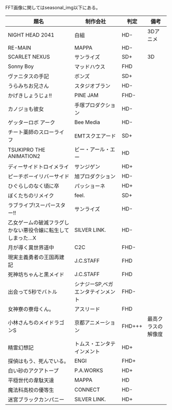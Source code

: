 FFT画像に関してはseasonal_img以下にある。

| 題名                             | 制作会社               | 判定     | 備考        |
| ------------------------------ | ------------------ | ------ | --------- |
| NIGHT HEAD 2041                | 白組                 | HD-    | 3Dアニメ     |
| RE-MAIN                        | MAPPA              | HD-    |           |
| SCARLET NEXUS                  | サンライズ              | SD+    | 3D        |
| Sonny Boy                      | マッドハウス             | FHD    |           |
| ヴァニタスの手記                       | ボンズ                | SD+    |           |
| うらみちお兄さん                       | スタジオブラン            | HD-    |           |
| かげきしょうじょ!!                     | PINE JAM           | FHD-   |           |
| カノジョも彼女                        | 手塚プロダクション          | HD-    |           |
| ゲッターロボ アーク                     | Bee Media          | HD-    |           |
| チート薬師のスローライフ                   | EMTスクエアード          | SD+    |           |
| TSUKIPRO THE ANIMATION2        | ビー・アール・エー          | HD     |           |
| ディーサイドトロイメライ                   | サンジゲン              | HD+    |           |
| ピーチボーイリバーサイド                   | 旭プロダクション           | HD-    |           |
| ひぐらしのなく頃に卒                     | パッショーネ             | HD+    |           |
| ぼくたちのリメイク                      | feel.              | SD+    |           |
| ラブライブ!スーパースター!!                | サンライズ              | HD-    |           |
| 乙女ゲームの破滅フラグしかない悪役令嬢に転生してしまった…X | SILVER LINK.       | HD-    |           |
| 月が導く異世界道中                      | C2C                | FHD-   |           |
| 現実主義勇者の王国再建記                   | J.C.STAFF          | FHD    |           |
| 死神坊ちゃんと黒メイド                    | J.C.STAFF          | FHD    |           |
| 出会って5秒でバトル                     | シナジーSP,ベガエンタテインメント | FHD-   |           |
| 女神寮の寮母くん。                      | アスリード              | FHD    |           |
| 小林さんちのメイドラゴンS                  | 京都アニメーション          | FHD+++ | 最高クラスの解像度 |
| 精霊幻想記                          | トムス・エンタテインメント      | HD+    |           |
| 探偵はもう、死んでいる。                   | ENGI               | FHD+   |           |
| 白い砂のアクアトープ                     | P.A.WORKS          | HD+    |           |
| 平穏世代の韋駄天達                      | MAPPA              | HD     |           |
| 魔法科高校の優等生                      | CONNECT            | HD-    |           |
| 迷宮ブラックカンパニー                    | SILVER LINK.       | HD+    |           |
